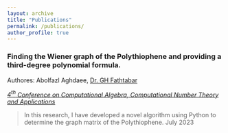 ```yaml
---
layout: archive
title: "Publications"
permalink: /publications/
author_profile: true
---
```


<!-- {% if author.googlescholar %}
  You can also find my articles on <u><a href="{{author.googlescholar}}">my Google Scholar profile</a>.</u>
{% endif %}

{% include base_path %}

{% for post in site.publications reversed %}
  {% include archive-single.html %}
{% endfor %} -->

### Finding the Wiener graph of the Polythiophene and providing a third-degree polynomial formula.
Authores: Abolfazl Aghdaee, [Dr. GH Fathtabar](https://scholar.google.com/citations?user=doa3Y-YAAAAJ&hl=en)

_[$4^t{^h}$ Conference on Computational Algebra, Computational Number Theory and Applications](https://cacna2023.kashanu.ac.ir/en/index.php)_


> In this research, I have developed a novel algorithm using Python to determine the graph matrix of the Polythiophene. 
July 2023
